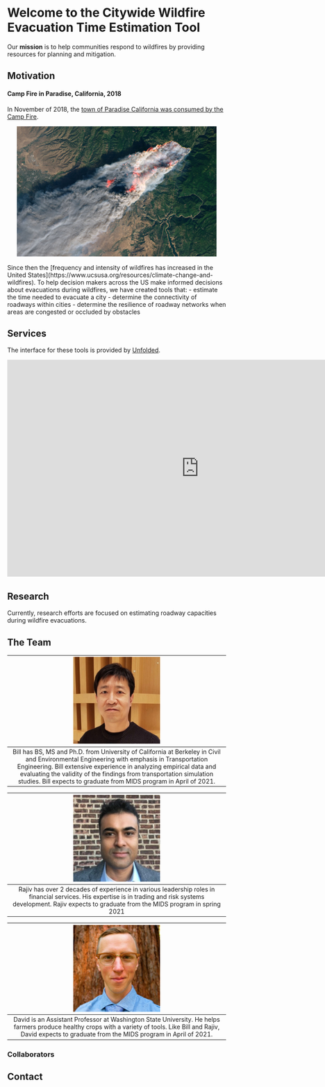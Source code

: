 # Welcome to the Citywide Wildfire Evacuation Time Estimation Tool

Our **mission** is to help communities respond to wildfires by providing resources for planning and mitigation.

## Motivation

#### Camp Fire in Paradise, California, 2018
In November of 2018, the [town of Paradise California was consumed by the Camp Fire](https://en.wikipedia.org/wiki/Camp_Fire_(2018)#Timeline).
  <p align="center">
  <img width="460" height="300" src="Images/CampFire.jpg">
  </p>
Since then the [frequency and intensity of wildfires has increased in the United States](https://www.ucsusa.org/resources/climate-change-and-wildfires). To help decision makers across the US make informed decisions about evacuations during wildfires, we have created tools that:
  - estimate the time needed to evacuate a city
  - determine the connectivity of roadways within cities
  - determine the resilience of roadway networks when areas are congested or occluded by obstacles
  
## Services
The interface for these tools is provided by [Unfolded](https://www.unfolded.ai/).
  <iframe width="175%" height="500px" src="https://studio.unfolded.ai/public/ae438921-4fd0-471d-9c35-1ae853a8d123/embed" frameborder="0" allowfullscreen></iframe>

## Research
Currently, research efforts are focused on estimating roadway capacities during wildfire evacuations.

## The Team

|<img src="Images/KC.jpg" height="200" width="200"/>|
|:--:| 
| Bill has BS, MS and Ph.D. from University of California at Berkeley in Civil and Environmental Engineering with emphasis in Transportation Engineering. Bill extensive experience in analyzing empirical data and evaluating the validity of the findings from transportation simulation studies. Bill expects to graduate from MIDS program in April of 2021. |

|<img src="Images/RN.JPG" height="200" width="200"/>|
|:--:| 
| Rajiv has over 2 decades of experience in various leadership roles in financial services. His expertise is in trading and risk systems development. Rajiv expects to graduate from the MIDS program in spring 2021 |

|<img src="Images/DLW.jpg" height="200" width="200"/>|
|:--:| 
| David is an Assistant Professor at Washington State University. He helps farmers produce healthy crops with a variety of tools. Like Bill and Rajiv, David expects to graduate from the MIDS program in April of 2021. |


### Collaborators

## Contact
 
